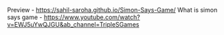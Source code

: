 Preview - https://sahil-saroha.github.io/Simon-Says-Game/
What is simon says game - https://www.youtube.com/watch?v=EWJ5uYwQJGU&ab_channel=TripleSGames
